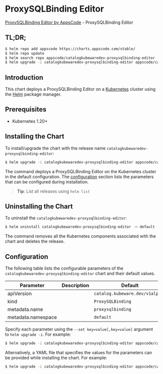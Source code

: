 # ProxySQLBinding Editor

[ProxySQLBinding Editor by AppsCode](https://byte.builders) - ProxySQLBinding Editor

## TL;DR;

```bash
$ helm repo add appscode https://charts.appscode.com/stable/
$ helm repo update
$ helm search repo appscode/catalogkubewaredev-proxysqlbinding-editor --version=v0.18.0
$ helm upgrade -i catalogkubewaredev-proxysqlbinding-editor appscode/catalogkubewaredev-proxysqlbinding-editor -n default --create-namespace --version=v0.18.0
```

## Introduction

This chart deploys a ProxySQLBinding Editor on a [Kubernetes](http://kubernetes.io) cluster using the [Helm](https://helm.sh) package manager.

## Prerequisites

- Kubernetes 1.20+

## Installing the Chart

To install/upgrade the chart with the release name `catalogkubewaredev-proxysqlbinding-editor`:

```bash
$ helm upgrade -i catalogkubewaredev-proxysqlbinding-editor appscode/catalogkubewaredev-proxysqlbinding-editor -n default --create-namespace --version=v0.18.0
```

The command deploys a ProxySQLBinding Editor on the Kubernetes cluster in the default configuration. The [configuration](#configuration) section lists the parameters that can be configured during installation.

> **Tip**: List all releases using `helm list`

## Uninstalling the Chart

To uninstall the `catalogkubewaredev-proxysqlbinding-editor`:

```bash
$ helm uninstall catalogkubewaredev-proxysqlbinding-editor -n default
```

The command removes all the Kubernetes components associated with the chart and deletes the release.

## Configuration

The following table lists the configurable parameters of the `catalogkubewaredev-proxysqlbinding-editor` chart and their default values.

|     Parameter      | Description |                  Default                   |
|--------------------|-------------|--------------------------------------------|
| apiVersion         |             | <code>catalog.kubeware.dev/v1alpha1</code> |
| kind               |             | <code>ProxySQLBinding</code>               |
| metadata.name      |             | <code>proxysqlbinding</code>               |
| metadata.namespace |             | <code>default</code>                       |


Specify each parameter using the `--set key=value[,key=value]` argument to `helm upgrade -i`. For example:

```bash
$ helm upgrade -i catalogkubewaredev-proxysqlbinding-editor appscode/catalogkubewaredev-proxysqlbinding-editor -n default --create-namespace --version=v0.18.0 --set apiVersion=catalog.kubeware.dev/v1alpha1
```

Alternatively, a YAML file that specifies the values for the parameters can be provided while
installing the chart. For example:

```bash
$ helm upgrade -i catalogkubewaredev-proxysqlbinding-editor appscode/catalogkubewaredev-proxysqlbinding-editor -n default --create-namespace --version=v0.18.0 --values values.yaml
```
